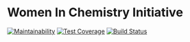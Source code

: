 # Women In Chemistry Initiative
[![Maintainability](https://api.codeclimate.com/v1/badges/d46360549fe56fe328d4/maintainability)](https://codeclimate.com/github/walkerspence/Women-in-Chemistry-Initiative-WICI/maintainability)
[![Test Coverage](https://api.codeclimate.com/v1/badges/d46360549fe56fe328d4/test_coverage)](https://codeclimate.com/github/walkerspence/Women-in-Chemistry-Initiative-WICI/test_coverage)
[![Build Status](https://travis-ci.org/walkerspence/Women-in-Chemistry-Initiative-WICI.svg?branch=master)](https://travis-ci.org/walkerspence/Women-in-Chemistry-Initiative-WICI)
